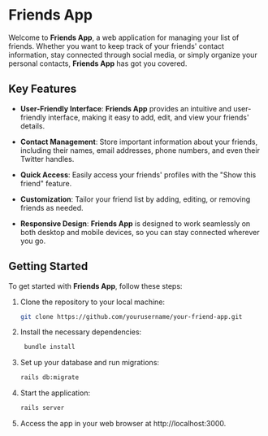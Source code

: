 # Friends App

Welcome to **Friends App**, a web application for managing your list of friends. Whether you want to keep track of your friends' contact information, stay connected through social media, or simply organize your personal contacts, **Friends App** has got you covered.

## Key Features

- **User-Friendly Interface**: **Friends App** provides an intuitive and user-friendly interface, making it easy to add, edit, and view your friends' details.

- **Contact Management**: Store important information about your friends, including their names, email addresses, phone numbers, and even their Twitter handles.

- **Quick Access**: Easily access your friends' profiles with the "Show this friend" feature.

- **Customization**: Tailor your friend list by adding, editing, or removing friends as needed.

- **Responsive Design**: **Friends App** is designed to work seamlessly on both desktop and mobile devices, so you can stay connected wherever you go.

## Getting Started

To get started with **Friends App**, follow these steps:

1. Clone the repository to your local machine:

   ```bash
   git clone https://github.com/yourusername/your-friend-app.git
2. Install the necessary dependencies:

   ```bash
    bundle install
3. Set up your database and run migrations:

   ```bash
   rails db:migrate
4. Start the application:

   ```bash
   rails server
5. Access the app in your web browser at http://localhost:3000.

